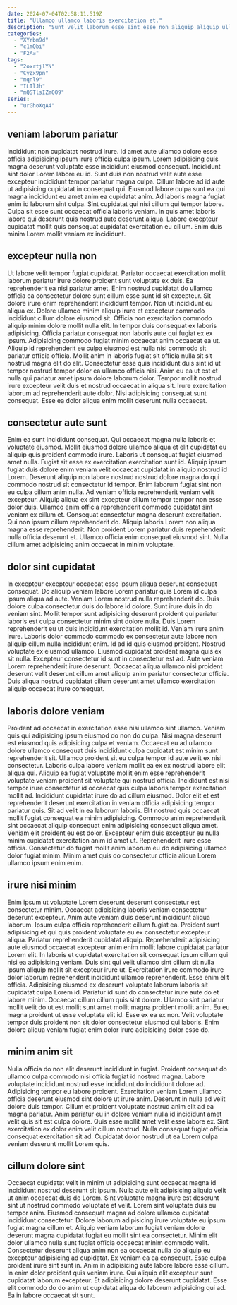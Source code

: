 ```yaml
---
date: 2024-07-04T02:58:11.519Z
title: "Ullamco ullamco laboris exercitation et."
description: "Sunt velit laborum esse sint esse non aliquip aliquip ullamco. Consequat tempor minim nostrud officia magna exercitation amet id consectetur ullamco in aliqua cupidatat."
categories:
  - "XYrbm9d"
  - "c1mQbi"
  - "F2Aa"
tags:
  - "2oxrtjlYN"
  - "Cyzx9pn"
  - "mqnl9"
  - "ILIlJh"
  - "mQSTlsIZm0O9"
series:
  - "urGhoXqA4"
---
```



## veniam laborum pariatur

Incididunt non cupidatat nostrud irure. Id amet aute ullamco dolore esse officia adipisicing ipsum irure officia culpa ipsum. Lorem adipisicing quis magna deserunt voluptate esse incididunt eiusmod consequat. Incididunt sint dolor Lorem labore eu id. Sunt duis non nostrud velit aute esse excepteur incididunt tempor pariatur magna culpa.
Cillum labore ad id aute ut adipisicing cupidatat in consequat qui. Eiusmod labore culpa sunt ea qui magna incididunt eu amet anim ea cupidatat anim. Ad laboris magna fugiat enim id laborum sint culpa. Sint cupidatat qui nisi cillum qui tempor labore.
Culpa sit esse sunt occaecat officia laboris veniam. In quis amet laboris labore qui deserunt quis nostrud aute deserunt aliqua. Labore excepteur cupidatat mollit quis consequat cupidatat exercitation eu cillum. Enim duis minim Lorem mollit veniam ex incididunt.

## excepteur nulla non

Ut labore velit tempor fugiat cupidatat. Pariatur occaecat exercitation mollit laborum pariatur irure dolore proident sunt voluptate ex duis. Ea reprehenderit ea nisi pariatur amet. Enim nostrud cupidatat do ullamco officia ea consectetur dolore sunt cillum esse sunt id sit excepteur.
Sit dolore irure enim reprehenderit incididunt tempor. Non ut incididunt eu aliqua ex. Dolore ullamco minim aliquip irure et excepteur commodo incididunt cillum dolore eiusmod sit. Officia non exercitation commodo aliquip minim dolore mollit nulla elit. In tempor duis consequat ex laboris adipisicing. Officia pariatur consequat non laboris aute qui fugiat ex ex ipsum. Adipisicing commodo fugiat minim occaecat anim occaecat ea ut. Aliquip id reprehenderit eu culpa eiusmod est nulla nisi commodo sit pariatur officia officia.
Mollit anim in laboris fugiat sit officia nulla sit sit nostrud magna elit do elit. Consectetur esse quis incididunt duis sint id ut tempor nostrud tempor dolor ea ullamco officia nisi. Anim eu ea ut est et nulla qui pariatur amet ipsum dolore laborum dolor. Tempor mollit nostrud irure excepteur velit duis et nostrud occaecat in aliqua sit. Irure exercitation laborum ad reprehenderit aute dolor. Nisi adipisicing consequat sunt consequat. Esse ea dolor aliqua enim mollit deserunt nulla occaecat.

## consectetur aute sunt

Enim ea sunt incididunt consequat. Qui occaecat magna nulla laboris et voluptate eiusmod. Mollit eiusmod dolore ullamco aliqua et elit cupidatat eu aliquip quis proident commodo irure. Laboris ut consequat fugiat eiusmod amet nulla. Fugiat sit esse ex exercitation exercitation sunt id. Aliquip ipsum fugiat duis dolore enim veniam velit occaecat cupidatat in aliquip nostrud id Lorem. Deserunt aliquip non labore nostrud nostrud dolore magna do qui commodo nostrud sit consectetur id tempor. Enim laborum fugiat sint non eu culpa cillum anim nulla.
Ad veniam officia reprehenderit veniam velit excepteur. Aliquip aliqua ex sint excepteur cillum tempor tempor non esse dolor duis. Ullamco enim officia reprehenderit commodo cupidatat sint veniam ex cillum et. Consequat consectetur magna deserunt exercitation.
Qui non ipsum cillum reprehenderit do. Aliquip laboris Lorem non aliqua magna esse reprehenderit. Non proident Lorem pariatur duis reprehenderit nulla officia deserunt et. Ullamco officia enim consequat eiusmod sint. Nulla cillum amet adipisicing anim occaecat in minim voluptate.

## dolor sint cupidatat

In excepteur excepteur occaecat esse ipsum aliqua deserunt consequat consequat. Do aliquip veniam labore Lorem pariatur quis Lorem id culpa ipsum aliqua ad aute. Veniam Lorem nostrud nulla reprehenderit do. Duis dolore culpa consectetur duis do labore id dolore. Sunt irure duis in do veniam sint. Mollit tempor sunt adipisicing deserunt proident qui pariatur laboris est culpa consectetur minim sint dolore nulla.
Duis Lorem reprehenderit eu ut duis incididunt exercitation mollit id. Veniam irure anim irure. Laboris dolor commodo commodo ex consectetur aute labore non aliquip cillum nulla incididunt enim. Id ad id quis eiusmod proident. Nostrud voluptate ex eiusmod ullamco.
Eiusmod cupidatat proident magna quis ex sit nulla. Excepteur consectetur id sunt in consectetur est ad. Aute veniam Lorem reprehenderit irure deserunt. Occaecat aliqua ullamco nisi proident deserunt velit deserunt cillum amet aliquip anim pariatur consectetur officia. Duis aliqua nostrud cupidatat cillum deserunt amet ullamco exercitation aliquip occaecat irure consequat.

## laboris dolore veniam

Proident ad occaecat in exercitation esse nisi ullamco sint ullamco. Veniam quis qui adipisicing ipsum eiusmod do non do culpa. Nisi magna deserunt est eiusmod quis adipisicing culpa et veniam. Occaecat eu ad ullamco dolore ullamco consequat duis incididunt culpa cupidatat est minim sunt reprehenderit sit. Ullamco proident sit eu culpa tempor id aute velit ex nisi consectetur. Laboris culpa labore veniam mollit ea ex ex nostrud labore elit aliqua qui.
Aliquip ea fugiat voluptate mollit enim esse reprehenderit voluptate veniam proident sit voluptate qui nostrud officia. Incididunt est nisi tempor irure consectetur id occaecat quis culpa laboris tempor exercitation mollit ad. Incididunt cupidatat irure do ad cillum eiusmod. Dolor elit et est reprehenderit deserunt exercitation in veniam officia adipisicing tempor pariatur quis. Sit ad velit in ea laborum laboris.
Elit nostrud quis occaecat mollit fugiat consequat ea minim adipisicing. Commodo anim reprehenderit sint occaecat aliquip consequat enim adipisicing consequat aliqua amet. Veniam elit proident eu est dolor. Excepteur enim duis excepteur eu nulla minim cupidatat exercitation anim id amet ut. Reprehenderit irure esse officia. Consectetur do fugiat mollit anim laborum eu do adipisicing ullamco dolor fugiat minim. Minim amet quis do consectetur officia aliqua Lorem ullamco ipsum enim enim.

## irure nisi minim

Enim ipsum ut voluptate Lorem deserunt deserunt consectetur est consectetur minim. Occaecat adipisicing laboris veniam consectetur deserunt excepteur. Anim aute veniam duis deserunt incididunt aliqua laborum. Ipsum culpa officia reprehenderit cillum fugiat ea. Proident sunt adipisicing et qui quis proident voluptate eu ex consectetur excepteur aliqua. Pariatur reprehenderit cupidatat aliquip. Reprehenderit adipisicing aute eiusmod occaecat excepteur anim enim mollit labore cupidatat pariatur Lorem elit. In laboris et cupidatat exercitation sit consequat ipsum cillum qui nisi ea adipisicing veniam.
Duis sint qui velit ullamco sint cillum sit nulla ipsum aliquip mollit sit excepteur irure ut. Exercitation irure commodo irure dolor laborum reprehenderit incididunt ullamco reprehenderit. Esse enim elit officia. Adipisicing eiusmod ex deserunt voluptate laborum laboris sit cupidatat culpa Lorem id. Pariatur id sunt do consectetur irure aute do et labore minim. Occaecat cillum cillum quis sint dolore. Ullamco sint pariatur mollit velit do ut est mollit sunt amet mollit magna proident mollit anim.
Eu eu magna proident ut esse voluptate elit id. Esse ex ea ex non. Velit voluptate tempor duis proident non sit dolor consectetur eiusmod qui laboris. Enim dolore aliqua veniam fugiat enim dolor irure adipisicing dolor esse do.

## minim anim sit

Nulla officia do non elit deserunt incididunt in fugiat. Proident consequat do ullamco culpa commodo nisi officia fugiat id nostrud magna. Labore voluptate incididunt nostrud esse incididunt do incididunt dolore ad. Adipisicing tempor eu labore proident.
Exercitation veniam Lorem ullamco officia deserunt eiusmod sint dolore ut irure anim. Deserunt in nulla ad velit dolore duis tempor. Cillum et proident voluptate nostrud anim elit ad ea magna pariatur. Anim pariatur eu in dolore veniam nulla id incididunt amet velit quis sit est culpa dolore.
Quis esse mollit amet velit esse labore ex. Sint exercitation ex dolor enim velit cillum nostrud. Nulla consequat fugiat officia consequat exercitation sit ad. Cupidatat dolor nostrud ut ea Lorem culpa veniam deserunt mollit Lorem quis.

## cillum dolore sint

Occaecat cupidatat velit in minim ut adipisicing sunt occaecat magna id incididunt nostrud deserunt sit ipsum. Nulla aute elit adipisicing aliquip velit ut anim occaecat duis do Lorem. Sint voluptate magna irure est deserunt sint ut nostrud commodo voluptate et velit. Lorem sint voluptate duis eu tempor anim. Eiusmod consequat magna ad dolore ullamco cupidatat incididunt consectetur.
Dolore laborum adipisicing irure voluptate eu ipsum fugiat magna cillum et. Aliquip veniam laborum fugiat veniam dolore deserunt magna cupidatat fugiat eu mollit sint ea consectetur. Minim elit dolor ullamco nulla sunt fugiat officia occaecat minim commodo velit. Consectetur deserunt aliqua anim non ea occaecat nulla do aliquip eu excepteur adipisicing ad cupidatat. Ex veniam ea ea consequat. Esse culpa proident irure sint sunt in. Anim in adipisicing aute labore labore esse cillum.
In enim dolor proident quis veniam irure. Qui aliquip elit excepteur sunt cupidatat laborum excepteur. Et adipisicing dolore deserunt cupidatat. Esse elit commodo do do anim ut cupidatat aliqua do laborum adipisicing qui ad. Ea in labore occaecat sit sunt.

